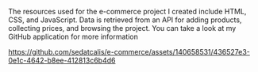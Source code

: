 The resources used for the e-commerce project I created include HTML, CSS, and JavaScript. Data is retrieved from an API for adding products, collecting prices, and browsing the project. You can take a look at my GitHub application for more information

https://github.com/sedatcalis/e-commerce/assets/140658531/436527e3-0e1c-4642-b8ee-412813c6b4d6

